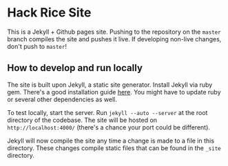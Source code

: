 # Hack Rice Site

This is a Jekyll + Github pages site. Pushing to the repository on the `master` branch compiles the site and pushes it live. If developing non-live changes, don't push to `master`!

## How to develop and run locally

The site is built upon Jekyll, a static site generator. Install Jekyll via ruby gem. There's a good installation guide [here](http://jekyllrb.com/docs/installation/). You might have to update ruby or several other dependencies as well.

To test locally, start the server. Run `jekyll --auto --server` at the root directory of the codebase. The site will be hosted on `http://localhost:4000/` (there's a chance your port could be different).

Jekyll will now compile the site any time a change is made to a file in this directory. These changes compile static files that can be found in the `_site` directory.